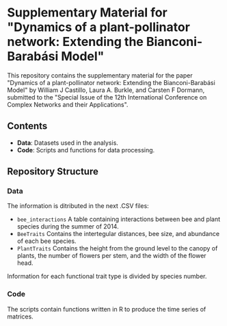 # Supplementary Material for "Dynamics of a plant-pollinator network: Extending the Bianconi-Barabási Model"

This repository contains the supplementary material for the paper "Dynamics of a plant-pollinator network: Extending the Bianconi-Barabási Model" by William J Castillo, Laura A. Burkle, and Carsten F Dormann, submitted to the "Special Issue of the 12th International Conference on Complex Networks and their Applications".

## Contents

- **Data**: Datasets used in the analysis.
- **Code**: Scripts and functions for data processing.

## Repository Structure


### Data

The information is ditributed in the next .CSV files: 
  - `bee_interactions` A table containing interactions between bee and plant species during the summer of 2014.
  - `BeeTraits` Contains the intertegular distances, bee size, and abundance of each bee species.
  - `PlantTraits` Contains the height from the ground level to the canopy of plants, the number of flowers per stem, and the width of the flower head.

Information for each functional trait type is divided by species number.

### Code

The scripts contain functions written in R to produce the time series of matrices.
